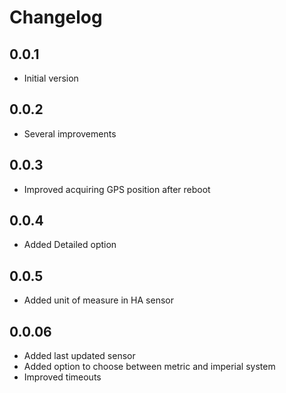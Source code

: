 # Changelog

## 0.0.1

- Initial version

## 0.0.2

- Several improvements

## 0.0.3

- Improved acquiring GPS position after reboot

## 0.0.4

- Added Detailed option

## 0.0.5

- Added unit of measure in HA sensor

## 0.0.06

- Added last updated sensor
- Added option to choose between metric and imperial system
- Improved timeouts
